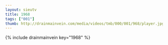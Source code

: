 ```yaml
--- 
layout: sieutv
title: 1968
tags: ["001"]
thumb: http://drainmainvein.com/media/videos/tmb/000/001/968/player.jpg
---
```

{% include drainmainvein key="1968" %} 
